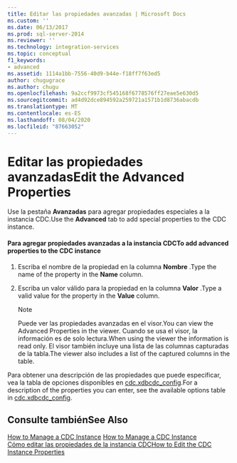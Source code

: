 ```yaml
---
title: Editar las propiedades avanzadas | Microsoft Docs
ms.custom: ''
ms.date: 06/13/2017
ms.prod: sql-server-2014
ms.reviewer: ''
ms.technology: integration-services
ms.topic: conceptual
f1_keywords:
- advanced
ms.assetid: 1114a1bb-7556-40d9-b44e-f18ff7f63ed5
author: chugugrace
ms.author: chugu
ms.openlocfilehash: 9a2ccf9973cf545168f6778576ff27eae5e630d5
ms.sourcegitcommit: ad4d92dce894592a259721a1571b1d8736abacdb
ms.translationtype: MT
ms.contentlocale: es-ES
ms.lasthandoff: 08/04/2020
ms.locfileid: "87663052"
---
```

# <a name="edit-the-advanced-properties"></a><span data-ttu-id="93e6c-102">Editar las propiedades avanzadas</span><span class="sxs-lookup"><span data-stu-id="93e6c-102">Edit the Advanced Properties</span></span>
  <span data-ttu-id="93e6c-103">Use la pestaña **Avanzadas** para agregar propiedades especiales a la instancia CDC.</span><span class="sxs-lookup"><span data-stu-id="93e6c-103">Use the **Advanced** tab to add special properties to the CDC instance.</span></span>  
  
#### <a name="to-add-advanced-properties-to-the-cdc-instance"></a><span data-ttu-id="93e6c-104">Para agregar propiedades avanzadas a la instancia CDC</span><span class="sxs-lookup"><span data-stu-id="93e6c-104">To add advanced properties to the CDC instance</span></span>  
  
1.  <span data-ttu-id="93e6c-105">Escriba el nombre de la propiedad en la columna **Nombre** .</span><span class="sxs-lookup"><span data-stu-id="93e6c-105">Type the name of the property in the **Name** column.</span></span>  
  
2.  <span data-ttu-id="93e6c-106">Escriba un valor válido para la propiedad en la columna **Valor** .</span><span class="sxs-lookup"><span data-stu-id="93e6c-106">Type a valid value for the property in the **Value** column.</span></span>  
  
    > [!NOTE]  
    >  <span data-ttu-id="93e6c-107">Puede ver las propiedades avanzadas en el visor.</span><span class="sxs-lookup"><span data-stu-id="93e6c-107">You can view the Advanced Properties in the viewer.</span></span> <span data-ttu-id="93e6c-108">Cuando se usa el visor, la información es de solo lectura.</span><span class="sxs-lookup"><span data-stu-id="93e6c-108">When using the viewer the information is read only.</span></span> <span data-ttu-id="93e6c-109">El visor también incluye una lista de las columnas capturadas de la tabla.</span><span class="sxs-lookup"><span data-stu-id="93e6c-109">The viewer also includes a list of the captured columns in the table.</span></span>  
  
 <span data-ttu-id="93e6c-110">Para obtener una descripción de las propiedades que puede especificar, vea la tabla de opciones disponibles en [cdc.xdbcdc_config](the-oracle-cdc-databases.md#bkmk_cdcxdbcdc_config).</span><span class="sxs-lookup"><span data-stu-id="93e6c-110">For a description of the properties you can enter, see the available options table in [cdc.xdbcdc_config](the-oracle-cdc-databases.md#bkmk_cdcxdbcdc_config).</span></span>  
  
## <a name="see-also"></a><span data-ttu-id="93e6c-111">Consulte también</span><span class="sxs-lookup"><span data-stu-id="93e6c-111">See Also</span></span>  
 <span data-ttu-id="93e6c-112">[How to Manage a CDC Instance](manage-a-cdc-instance.md) </span><span class="sxs-lookup"><span data-stu-id="93e6c-112">[How to Manage a CDC Instance](manage-a-cdc-instance.md) </span></span>  
 [<span data-ttu-id="93e6c-113">Cómo editar las propiedades de la instancia CDC</span><span class="sxs-lookup"><span data-stu-id="93e6c-113">How to Edit the CDC Instance Properties</span></span>](how-to-edit-the-cdc-instance-properties.md)  
